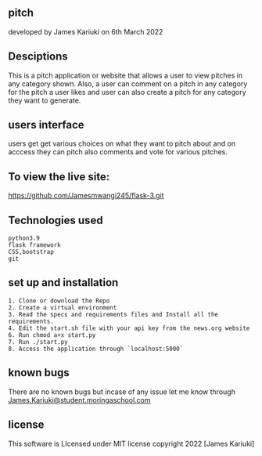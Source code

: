 ## pitch
developed by James Kariuki on 6th March 2022
## Desciptions
This is a pitch application or website that allows a user to view pitches in any category shown. Also, a user can comment on a pitch in any category for the pitch a user likes and user can also create a pitch for any category they want to generate.

## users interface
users get get various choices on what they want to pitch about and on acccess they can pitch also comments and vote for various pitches.
## To view the live site:
https://github.com/Jamesmwangi245/flask-3.git

## Technologies used

```
python3.9
flask framework
CSS,bootstrap
git

```
## set up and installation

```
1. Clone or download the Repo
2. Create a virtual environment
3. Read the specs and requirements files and Install all the requirements.
4. Edit the start.sh file with your api key from the news.org website   
6. Run chmod a+x start.py
7. Run ./start.py
8. Access the application through `localhost:5000`

```

## known bugs

There are no known bugs but incase of any issue let me know through James.Kariuki@student.moringaschool.com
## license

This software is LIcensed under MIT license copyright 2022 [James Kariuki]
